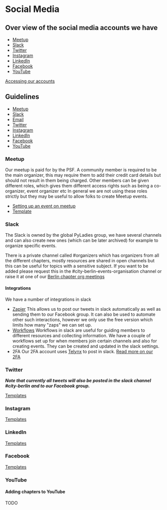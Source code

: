 # Social Media

## Over view of the social media accounts we have

- [Meetup](https://www.meetup.com/pyladies-berlin)
- [Slack](https://pyladies.slack.com)
- [Twitter](https://twitter.com/PyLadiesBer)
- [Instagram](https://www.instagram.com/PyLadiesBerlin/)
- [LinkedIn](https://www.linkedin.com/in/pyladies-berlin-32879a18a/)
- [Facebook](https://www.facebook.com/PyLadiesBerlin)
- [YouTube](https://www.youtube.com/user/PyLadiesBerlin)

[Accessing our accounts](./accounts.md)

## Guidelines

- [Meetup](#meetup)
- [Slack](#slack)
- [Email](#email)
- [Twitter](#twitter)
- [Instagram](#instagram)
- [LinkedIn](#linkedin)
- [Facebook](#facebook)
- [YouTube](#youtube)

### Meetup

Our meetup is paid for by the PSF. A community member is required to be the main organizer, this may require them to add their credit card details but should not result in them being charged. Other members can be given different roles, which gives them different access rights such as being a co-organizer, event organizer etc In general we are not using these roles strictly but they may be useful to allow folks to create Meetup events.

- [Setting up an event on meetup](./facilitating_events.md#setting-up-the-meetup-event)
- [Template](./templates/meetup_template.md)

### Slack

The Slack is owned by the global PyLadies group, we have several channels and can also create new ones (which can be later archived) for example to organize specific events.

There is a private channel called #organizers which has organizers from all the different chapters, mostly resources are shared in open channels but this can be useful for topics with a sensitive subject. If you want to be added please request this in the #city-berlin-events-organisation channel or raise it at one of our [Berlin chapter org meetings](./supporting_pyladies.md#monthly-org-meetings)

#### Integrations

We have a number of integrations in slack
- [Zapier](https://zapier.com/)
	This allows us to post our tweets in slack automatically as well as sending them to our Facebook group. It can also be used to automate other such interactions, however we only use the free version which limits how many "zaps" we can set up.
- [Workflows](https://api.slack.com/workflows)
	Workflows in slack are useful for guiding members to different resources and collecting information. We have a couple of workflows set up for when members join certain channels and also for creating events. They can be created and updated in the slack settings.
- 2FA
	Our 2FA account uses [Telynx](https://telnyx.com/) to post in slack. [Read more on our 2FA](./accounts.md#2fa)


### Twitter

***Note that currently all tweets will also be posted in the slack channel #city-berlin and to our Facebook group.***

[Templates](./templates/social_media_templates.md)

### Instagram

[Templates](./templates/social_media_templates.md)

### LinkedIn

[Templates](./templates/social_media_templates.md)

### Facebook

[Templates](./templates/social_media_templates.md)

### YouTube

#### Adding chapters to YouTube

TODO